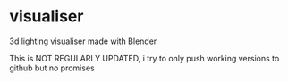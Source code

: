 # visualiser
3d lighting visualiser made with Blender

This is NOT REGULARLY UPDATED, i try to only push working versions to github but no promises
